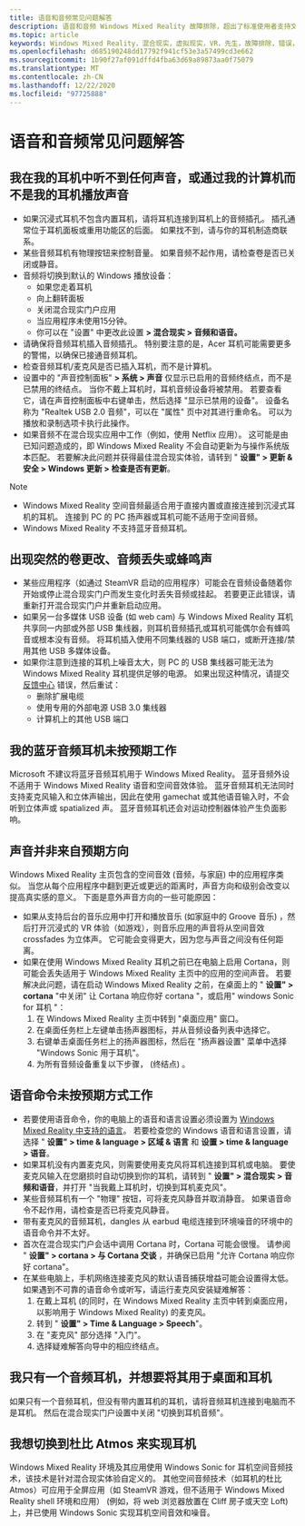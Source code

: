 ```yaml
---
title: 语音和音频常见问题解答
description: 语音和音频 Windows Mixed Reality 故障排除，超出了标准使用者支持文档的范围。
ms.topic: article
keywords: Windows Mixed Reality，混合现实，虚拟现实，VR，先生，故障排除，错误，帮助，支持，音频问题，语音问题
ms.openlocfilehash: d685190248dd17792f941cf53e3a57499cd3e662
ms.sourcegitcommit: 1b90f27af091dffd4fba63d69a89873aa0f75079
ms.translationtype: MT
ms.contentlocale: zh-CN
ms.lasthandoff: 12/22/2020
ms.locfileid: "97725888"
---
```

# <a name="speech-and-audio-faqs"></a>语音和音频常见问题解答

## <a name="i-cant-hear-any-sound-in-my-headset-or-sound-is-playing-through-my-computer-instead-of-my-headset"></a>我在我的耳机中听不到任何声音，或通过我的计算机而不是我的耳机播放声音

* 如果沉浸式耳机不包含内置耳机，请将耳机连接到耳机上的音频插孔。 插孔通常位于耳机面板或重用功能区的后面。 如果找不到，请与你的耳机制造商联系。
* 某些音频耳机有物理按钮来控制音量。 如果音频不起作用，请检查卷是否已关闭或静音。
* 音频将切换到默认的 Windows 播放设备： 
    * 如果您走着耳机
    * 向上翻转面板
    * 关闭混合现实门户应用
    * 当应用程序未使用15分钟。 
    * 你可以在 "设置" 中更改此设置 **> 混合现实 > 音频和语音。**
* 请确保将音频耳机插入音频插孔。 特别要注意的是，Acer 耳机可能需要更多的警惕，以确保已接通音频耳机。
* 检查音频耳机/麦克风是否已插入耳机，而不是计算机。
* 设置中的 "声音控制面板" **> 系统 > 声音** 仅显示已启用的音频终结点，而不是已禁用的终结点。 当你不戴上耳机时，耳机音频设备将被禁用。 若要查看它，请在声音控制面板中右键单击，然后选择 "显示已禁用的设备"。 设备名称为 "Realtek USB 2.0 音频"，可以在 "属性" 页中对其进行重命名。 可以为播放和录制选项卡执行此操作。
* 如果音频不在混合现实应用中工作（例如，使用 Netflix 应用）。 这可能是由已知问题造成的，即 Windows Mixed Reality 不会自动更新为与操作系统版本匹配。 若要解决此问题并获得最佳混合现实体验，请转到 " **设置" > 更新 & 安全 > Windows 更新 > 检查是否有更新**。

> [!NOTE]
> * Windows Mixed Reality 空间音频最适合用于直接内置或直接连接到沉浸式耳机的耳机。 连接到 PC 的 PC 扬声器或耳机可能不适用于空间音频。
> * Windows Mixed Reality 不支持蓝牙音频耳机。

## <a name="im-experiencing-sudden-volume-changes-lost-audio-or-buzzing"></a>出现突然的卷更改、音频丢失或蜂鸣声

* 某些应用程序（如通过 SteamVR 启动的应用程序）可能会在音频设备随着你开始或停止混合现实门户而发生变化时丢失音频或挂起。 若要更正此错误，请重新打开混合现实门户并重新启动应用。
* 如果另一台多媒体 USB 设备 (如 web cam) 与 Windows Mixed Reality 耳机共享同一内部或外部 USB 集线器，则耳机音频插孔或耳机可能偶尔会有蜂鸣音或根本没有音频。 将耳机插入使用不同集线器的 USB 端口，或断开连接/禁用其他 USB 多媒体设备。
* 如果你注意到连接的耳机上噪音太大，则 PC 的 USB 集线器可能无法为 Windows Mixed Reality 耳机提供足够的电源。 如果出现这种情况，请提交 [反馈中心](https://docs.microsoft.com/hololens/hololens-feedback) 错误，然后重试：
    * 删除扩展电缆
    * 使用专用的外部电源 USB 3.0 集线器
    * 计算机上的其他 USB 端口

## <a name="my-bluetooth-audio-headset-isnt-working-as-expected"></a>我的蓝牙音频耳机未按预期工作

Microsoft 不建议将蓝牙音频耳机用于 Windows Mixed Reality。 蓝牙音频外设不适用于 Windows Mixed Reality 语音和空间音效体验。 蓝牙音频耳机无法同时支持麦克风输入和立体声输出，因此在使用 gamechat 或其他语音输入时，不会听到立体声或 spatialized 声。 蓝牙音频耳机还会对运动控制器体验产生负面影响。

## <a name="sound-isnt-coming-from-expected-directions"></a>声音并非来自预期方向

Windows Mixed Reality 主页包含的空间音效 (音频，与家庭) 中的应用程序类似。 当您从每个应用程序中翻到更近或更远的距离时，声音方向和级别会改变以提高真实感的意义。 下面是意外声音方向的一些可能原因：

* 如果从支持后台的音乐应用中打开和播放音乐 (如家庭中的 Groove 音乐) ，然后打开沉浸式的 VR 体验（如游戏），则音乐应用的声音将从空间音效 crossfades 为立体声。 它可能会变得更大，因为您与声音之间没有任何距离。
* 如果在使用 Windows Mixed Reality 耳机之前已在电脑上启用 Cortana，则可能会丢失适用于 Windows Mixed Reality 主页中的应用的空间声音。 若要解决此问题，请在启动 Windows Mixed Reality 之前，在桌面上的 " **设置" > cortana** "中关闭" 让 Cortana 响应你好 cortana "，或启用" windows Sonic for 耳机 "：
    1. 在 Windows Mixed Reality 主页中转到 "桌面应用" 窗口。
    2. 在桌面任务栏上左键单击扬声器图标，并从音频设备列表中选择它。
    3. 右键单击桌面任务栏上的扬声器图标，然后在 "扬声器设置" 菜单中选择 "Windows Sonic 用于耳机"。
    4. 为所有音频设备重复以下步骤， (终结点) 。

## <a name="speech-commands-are-not-working-as-expected"></a>语音命令未按预期方式工作

* 若要使用语音命令，你的电脑上的语音和语言设置必须设置为 [Windows Mixed Reality 中支持的语言](https://support.microsoft.com/help/4039262/windows-10-mixed-reality-setup-faq#Languages)。 若要检查您的 Windows 语音和语言设置，请选择 " **设置" > time & language > 区域 & 语言** 和 **设置 > time & language > 语音**。
* 如果耳机没有内置麦克风，则需要使用麦克风将耳机连接到耳机或电脑。 要使麦克风输入在您磨损时自动切换到你的耳机，请转到 " **设置" > 混合现实 > 音频和语音**，并打开 "当我戴上耳机时，切换到耳机麦克风"。
* 某些音频耳机有一个 "物理" 按钮，可将麦克风静音并取消静音。 如果语音命令不起作用，请检查是否已将麦克风静音。
* 带有麦克风的音频耳机，dangles 从 earbud 电缆连接到环境噪音的环境中的语音命令并不太好。
* 首次在混合现实门户会话中调用 Cortana 时，Cortana 可能会很慢。 请参阅 " **设置" > cortana > 与 Cortana 交谈** ，并确保已启用 "允许 Cortana 响应你好 cortana"。
* 在某些电脑上，手机网络连接麦克风的默认语音捕获增益可能会设置得太低。 如果遇到不可靠的语音命令或听写，请运行麦克风安装疑难解答：
    1. 在戴上耳机 (的同时，在 Windows Mixed Reality 主页中转到桌面应用，以影响用于 Windows Mixed Reality) 的麦克风。
    2. 转到 " **设置" > Time & Language > Speech**"。
    3. 在 "麦克风" 部分选择 "入门"。
    4. 选择疑难解答向导中的相应终结点。

## <a name="i-only-have-one-audio-headset-and-i-want-to-use-it-for-both-desktop-and-my-headset"></a>我只有一个音频耳机，并想要将其用于桌面和耳机

如果只有一个音频耳机，但没有带内置耳机的耳机，请将音频耳机连接到电脑而不是耳机。 然后在混合现实门户设置中关闭 "切换到耳机音频"。

## <a name="i-want-to-switch-to-dolby-atmos-for-headphones"></a>我想切换到杜比 Atmos 来实现耳机

Windows Mixed Reality 环境及其应用使用 Windows Sonic for 耳机空间音频技术，该技术是针对混合现实体验自定义的。 其他空间音频技术（如耳机的杜比 Atmos）可应用于全屏应用（如 SteamVR 游戏，但不适用于 Windows Mixed Reality shell 环境和应用） (例如，将 web 浏览器放置在 Cliff 房子或天空 Loft) 上，并已使用 Windows Sonic 实现耳机空间音效和噪音。
